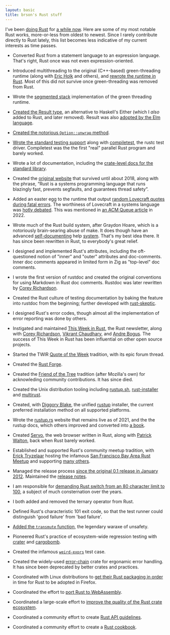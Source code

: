 ```yaml
---
layout: basic
title: brson's Rust stuff
---
```


I've been [doing Rust] for [a while now]. Here are some of my most notable
Rust works, more-or-less from oldest to newest. Since I rarely contribute
directly to Rust lately, this list becomes less indicative of my current
interests as time passes.

* Converted Rust from a statement language to an expression
  language. That's right, Rust once was not even expression-oriented.

* Introduced multithreading to the original (C++-based)
  green-threading runtime (along with [Eric Holk] and others), and
  [rewrote the runtime in Rust]. Most of this did not survive once
  green-threading was removed from Rust.

* Wrote the [segmented stack] implementation of the green threading
  runtime.

* [Created the Result type], an alternative to Haskell's Either
  (which I *also* added to Rust, and later removed). Result was also
  [adopted by the Elm language].

* [Created the notorious `Option::unwrap` method][unwrap].

* [Wrote the standard testing support] along with [compiletest], the
  rustc test driver. Compiletest was the the first "real" parallel
  Rust program and barely worked.

* Wrote a lot of documentation, including the [crate-level docs
  for the standard library][stddocs].

* Created the [original website] that survived until about 2018,
  along with the phrase,
  “Rust is a systems programming language that runs blazingly fast, prevents segfaults, and guarantees thread safety”.

* Added an easter egg to the runtime that output [random Lovecraft
  quotes during fatal errors][lovecraft]. The worthiness of Lovecraft
  in a systems language was [hotly debated]. This was mentioned
  in [an ACM Queue article][acm] in 2022.

* Wrote much of the Rust build system, after Graydon Hoare, which is a
  notoriously brain-searing abuse of make. It does though have an
  advanced [self-documenting] help [system]. That's my best idea
  there. It has since been rewritten in Rust, to everybody's great
  relief.

* I designed and implemented Rust's attributes, including the oft-questioned
  notion of "inner" and "outer" attributes and doc-comments. Inner doc comments
  appeared in limited form in Zig as "top-level" doc comments.

* I wrote the first version of rustdoc and created the original
  conventions for using Markdown in Rust doc comments. Rustdoc was
  later rewritten by [Corey Richardson].

* Created the Rust culture of testing documentation by baking the
  feature into rustdoc from the beginning; further developed with
  [rust-skeptic].

* I designed Rust's error codes, though almost all the implementation of error
  reporting was done by others.

* Instigated and maintained [This Week in Rust], the Rust newsletter,
  along with [Corey Richardson], [Vikrant Chaudhary], and [Andre
  Bogus]. The success of This Week in Rust has been influential on
  other open source projects.

* Started the TWIR [Quote of the Week] tradition,
  with its epic forum thread.

* Created the [Rust Forge].

* Created the [Friend of the Tree] tradition (after Mozilla's own) for
  acknowleding community contributions. It has since died.

* Created the Unix distribution tooling including [rustup.sh],
  [rust-installer] and [multirust].

* Created, with [Diggory Blake], the unified [rustup] installer, the current
  preferred installation method on all supported platforms.

* Wrote the [rustup.rs] website that remains live as of 2021, and the the rustup
  docs, which others improved and converted into [a book][rustupbook].

* Created [Servo], the web browser written in Rust, along with
  [Patrick Walton], back when Rust barely worked.

* Established and supported Rust's community meetup tradition, with
  [Erick Tryzelaar] hosting the infamous [San Francisco Bay Area Rust
  Meetup] and supporting [many others].

* Managed the release process [since the original 0.1 release in
  January 2012][0.1]. Maintained the [release notes].

* I am responsible for [demanding Rust switch from an 80 character
  limit to 100][100chars], a subject of much consternation over the
  years.

* I both added and removed the ternary operator from Rust.

* Defined Rust's characteristic 101 exit code, so that the test runner
  could distinguish 'good failure' from 'bad failure'.

* [Added the `transmute` function], the legendary waraxe of unsafety.

* Pioneered Rust's practice of ecosystem-wide regression testing
  with [crater] and [cargobomb].

* Created the infamous [`weird-exprs`] test case.

* Created the widely-used [error-chain] crate for ergonamic error handling. It
  has since been deprecated by better crates and practices.

* Coordinated with Linux distributions to [get their Rust packaging
  in order][prp] in time for Rust to be adopted in Firefox.

* Coordinated the effort to [port Rust to WebAssembly].

* Coordinated a large-scale effort to [improve the quality of the
  Rust crate ecosystem][blitz].

* Coordinated a community effort to create [Rust API guidelines][api].

* Coordinated a community effort to create a [Rust cookbook][cook].

<!-- links -->

[acm]: https://queue.acm.org/detail.cfm?id=3534857&doi=10.1145%2F3534857
[api]: https://rust-lang-nursery.github.io/api-guidelines/
[cook]: https://rust-lang-nursery.github.io/rust-cookbook/
[rustup]: https://github.com/rust-lang-nursery/rustup.rs
[rustup.sh]: http://github.com/rust-lang/rustup.sh
[rust-installer]: http://github.com/rust-lang/rust-installer
[multirust]: http://github.com/brson/multirust
[Servo]: https://github.com/servo/servo
[doing Rust]: http://www.rust-lang.org/team.html
[a while now]: https://github.com/rust-lang/rust/commit/0633c7ae6e54edebde8421cef14267ad1ba1e30c
[rewrote the runtime in Rust]: https://mail.mozilla.org/pipermail/rust-dev/2013-August/005158.html
[segmented stack]: https://mail.mozilla.org/pipermail/rust-dev/2013-November/006314.html
[Created the Result type]: https://github.com/rust-lang/rust/commit/c1092fb6d88efe51e42df3aae2a321cc669e12a0
[adopted by the Elm language]: https://github.com/rust-lang/rust/commit/c1092fb6d88efe51e42df3aae2a321cc669e12a0
[unwrap]: https://github.com/rust-lang/rust/commit/910a32c7c777296be0992bf0d6f2d66261c407d6
[Wrote the standard testing support]: https://github.com/rust-lang/rust/commit/09982784c6ad1c78f9480c3c2c0c3a2b2bf7f969
[compiletest]: https://github.com/rust-lang/rust/commit/2573fe7026eb696841acbba8f3d1c09e2224acf0
[lovecraft]: https://github.com/brson/rust/blob/71a71ce4f948dd5ae792db4a88c9cc2fae94dfb0/src/libstd/rt/util.rs#L124
[hotly debated]: https://news.ycombinator.com/item?id=8869572
[self-documenting]: https://github.com/rust-lang/rust/blob/e4e93196e16030ebf7a20c473849534235d676f8/mk/main.mk#L592
[system]: https://github.com/rust-lang/rust/blob/e4e93196e16030ebf7a20c473849534235d676f8/Makefile.in#L11
[Corey Richardson]: https://github.com/cmr
[Graydon Hoare]: https://github.com/graydon
[Eric Holk]: https://github.com/eholk
[Patrick Walton]: https://github.com/pcwalton
[This Week in Rust]: http://this-week-in-rust.org
[Vikrant Chaudhary]: https://github.com/nasa42
[Andre Bogus]: http://github.com/llogiq
[Friend of the Tree]: https://github.com/rust-lang/rust-wiki-backup/blob/master/Doc-friends-of-the-tree.md
[Erick Tryzelaar]: http://githtub.com/erickt
[San Francisco Bay Area Rust Meetup]: http://www.meetup.com/Rust-Bay-Area/
[many others]: https://users.rust-lang.org/t/a-list-of-rust-1-0-launch-meetups/1171/16
[0.1]: https://mail.mozilla.org/pipermail/rust-dev/2012-January/001256.html
[release notes]: https://github.com/brson/rust/blob/relnotes/RELEASES.md
[100chars]: https://github.com/rust-lang/rust/pull/5340
[Added the `transmute` function]: https://github.com/rust-lang/rust/commit/f12adcbf930122ef6d98790b53d80d511dc62406
[crater]: https://github.com/brson/taskcluster-crater
[cargobomb]: https://github.com/brson/cargobomb
[error-chain]: https://github.com/brson/error-chain
[prp]: https://internals.rust-lang.org/t/perfecting-rust-packaging/2623
[port Rust to WebAssembly]: https://internals.rust-lang.org/t/need-help-with-emscripten-port/3154
[rust-skeptic]: https://github.com/brson/rust-skeptic
[blitz]: https://blog.rust-lang.org/2017/05/05/libz-blitz.html
[Diggory Blake]: https://github.com/Diggsey
[Quote of the Week]: https://users.rust-lang.org/t/twir-quote-of-the-week/328/8
[rustup.rs]: https://rustup.rs
[original website]: https://prev.rust-lang.org/
[Rust Forge]: https://forge.rust-lang.org/
[rustupbook]: https://rust-lang.github.io/rustup/
[stddocs]: https://doc.rust-lang.org/std/index.html
[`weird-exprs`]: https://github.com/rust-lang/rust/blob/master/src/test/ui/weird-exprs.rs
